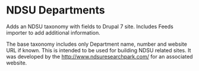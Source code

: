 # NDSU Departments
Adds an NDSU taxonomy with fields to Drupal 7 site. Includes Feeds importer to add additional information.

The base taxonomy includes only Department name, number and website URL if known. This is intended to be used for building NDSU related sites. It was developed by the http://www.ndsuresearchpark.com/ for an associated website.
